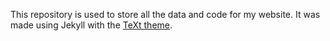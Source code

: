 This repository is used to store all the data and code for my website. It was made using Jekyll with the [TeXt theme](https://github.com/kitian616/jekyll-TeXt-theme).
